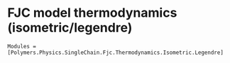 # FJC model thermodynamics (isometric/legendre)

```@autodocs
Modules = [Polymers.Physics.SingleChain.Fjc.Thermodynamics.Isometric.Legendre]
```
